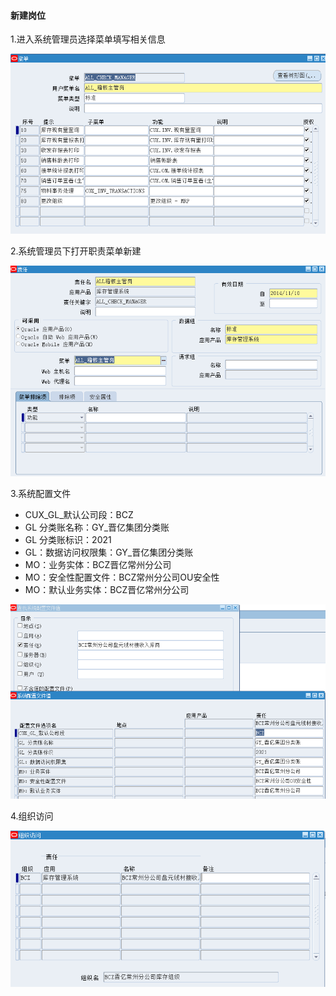 #### 新建岗位

1.进入系统管理员选择菜单填写相关信息

![菜单](../img/菜单.png)

2.系统管理员下打开职责菜单新建

![职责](../img/职责.png)

3.系统配置文件
* CUX_GL_默认公司段：BCZ
* GL 分类账名称：GY_晋亿集团分类账
* GL 分类账标识：2021
* GL：数据访问权限集：GY_晋亿集团分类账
* MO：业务实体：BCZ晋亿常州分公司
* MO：安全性配置文件：BCZ常州分公司OU安全性
* MO：默认业务实体：BCZ晋亿常州分公司

![配置文件](../img/配置文件.png)

4.组织访问

![组织访问](../img/组织访问.png)
